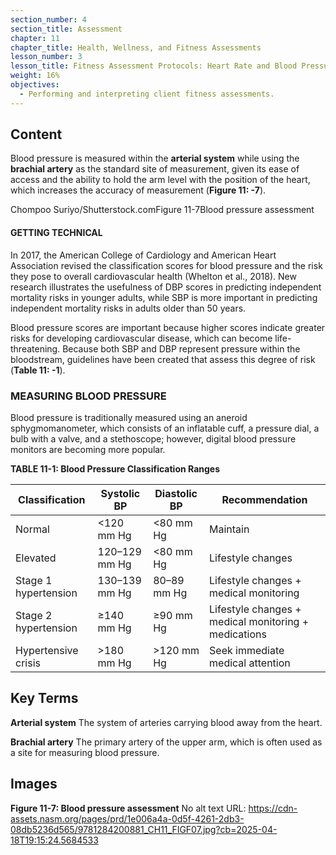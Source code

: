 ```yaml
---
section_number: 4
section_title: Assessment
chapter: 11
chapter_title: Health, Wellness, and Fitness Assessments
lesson_number: 3
lesson_title: Fitness Assessment Protocols: Heart Rate and Blood Pressure
weight: 16%
objectives:
  - Performing and interpreting client fitness assessments.
---
```


## Content
Blood pressure is measured within the **arterial system** while using the **brachial artery** as the standard site of measurement, given its ease of access and the ability to hold the arm level with the position of the heart, which increases the accuracy of measurement (**Figure 11: -7**).

Chompoo Suriyo/Shutterstock.comFigure 11-7Blood pressure assessment

#### GETTING TECHNICAL

In 2017, the American College of Cardiology and American Heart Association revised the classification scores for blood pressure and the risk they pose to overall cardiovascular health (Whelton et al., 2018). New research illustrates the usefulness of DBP scores in predicting independent mortality risks in younger adults, while SBP is more important in predicting independent mortality risks in adults older than 50 years.

Blood pressure scores are important because higher scores indicate greater risks for developing cardiovascular disease, which can become life-threatening. Because both SBP and DBP represent pressure within the bloodstream, guidelines have been created that assess this degree of risk (**Table 11: -1**).

### MEASURING BLOOD PRESSURE

Blood pressure is traditionally measured using an aneroid sphygmomanometer, which consists of an inflatable cuff, a pressure dial, a bulb with a valve, and a stethoscope; however, digital blood pressure monitors are becoming more popular. 

**TABLE 11-1: Blood Pressure Classification Ranges**

| Classification | Systolic BP | Diastolic BP | Recommendation |
|---|---|---|---|
| Normal | <120 mm Hg | <80 mm Hg | Maintain |
| Elevated | 120–129 mm Hg | <80 mm Hg | Lifestyle changes |
| Stage 1 hypertension | 130–139 mm Hg | 80–89 mm Hg | Lifestyle changes + medical monitoring |
| Stage 2 hypertension | ≥140 mm Hg | ≥90 mm Hg | Lifestyle changes + medical monitoring + medications |
| Hypertensive crisis | >180 mm Hg | >120 mm Hg | Seek immediate medical attention |

## Key Terms

**Arterial system**
The system of arteries carrying blood away from the heart.

**Brachial artery**
The primary artery of the upper arm, which is often used as a site for measuring blood pressure.

## Images

**Figure 11-7: Blood pressure assessment**
No alt text
URL: https://cdn-assets.nasm.org/pages/prd/1e006a4a-0d5f-4261-2db3-08db5236d565/9781284200881_CH11_FIGF07.jpg?cb=2025-04-18T19:15:24.5684533 